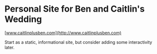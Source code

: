 # Personal Site for Ben and Caitlin's Wedding

[www.caitlinplusben.com](http://www.caitlinplusben.com)

Start as a static, informational site, but consider adding some interactivity later.